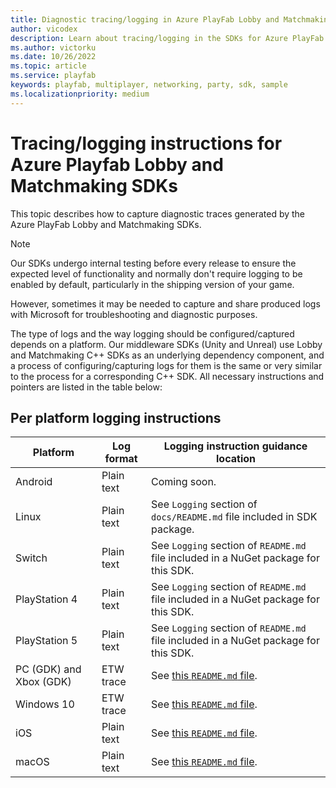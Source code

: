 ```yaml
---
title: Diagnostic tracing/logging in Azure PlayFab Lobby and Matchmaking SDKs
author: vicodex
description: Learn about tracing/logging in the SDKs for Azure PlayFab Lobby and Matchmaking.
ms.author: victorku
ms.date: 10/26/2022
ms.topic: article
ms.service: playfab
keywords: playfab, multiplayer, networking, party, sdk, sample
ms.localizationpriority: medium
---
```


# Tracing/logging instructions for Azure Playfab Lobby and Matchmaking SDKs

This topic describes how to capture diagnostic traces generated by the Azure PlayFab Lobby and Matchmaking SDKs.

> [!NOTE]
> Our SDKs undergo internal testing before every release to ensure the expected level of functionality and normally don't require logging to be enabled by default, particularly in the shipping version of your game.
>
> However, sometimes it may be needed to capture and share produced logs with Microsoft for troubleshooting and diagnostic purposes.

The type of logs and the way logging should be configured/captured depends on a platform. Our middleware SDKs (Unity and Unreal) use Lobby and Matchmaking C++ SDKs as an underlying dependency component, and a process of configuring/capturing logs for them is the same or very similar to the process for a corresponding C++ SDK. All necessary instructions and pointers are listed in the table below:

## Per platform logging instructions

| Platform | Log format | Logging instruction guidance location |
|------------|------------|------------|
| Android | Plain text | Coming soon. |
| Linux | Plain text | See `Logging` section of `docs/README.md` file included in SDK package. |
| Switch | Plain text | See `Logging` section of `README.md` file included in a NuGet package for this SDK. |
| PlayStation 4 | Plain text | See `Logging` section of `README.md` file included in a NuGet package for this SDK. |
| PlayStation 5 | Plain text | See `Logging` section of `README.md` file included in a NuGet package for this SDK. |
| PC (GDK) and Xbox (GDK) | ETW trace | See [this `README.md` file](https://github.com/PlayFab/PlayFabMultiplayer/blob/main/TraceScripts/README.md). |
| Windows 10 | ETW trace | See [this `README.md` file](https://github.com/PlayFab/PlayFabMultiplayer/blob/main/TraceScripts/README.md). |
| iOS | Plain text | See [this `README.md` file](https://github.com/PlayFab/PlayFabMultiplayer/blob/main/TraceScripts/README.md). |
| macOS | Plain text | See [this `README.md` file](https://github.com/PlayFab/PlayFabMultiplayer/blob/main/TraceScripts/README.md). |
